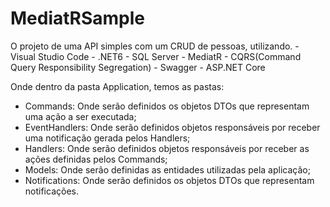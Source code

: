 # MediatRSample
O projeto de uma API simples com um CRUD de pessoas, utilizando.
    - Visual Studio Code
    - .NET6
    - SQL Server
    - MediatR
    - CQRS(Command Query Responsibility Segregation)
    - Swagger 
    - ASP.NET Core

Onde dentro da pasta Application, temos as pastas:
 - Commands: Onde serão definidos os objetos DTOs que representam uma ação a ser executada;
 - EventHandlers: Onde serão definidos objetos responsáveis por receber uma notificação gerada pelos Handlers;
 - Handlers: Onde serão definidos objetos responsáveis por receber as ações definidas pelos Commands;
 - Models: Onde serão definidas as entidades utilizadas pela aplicação;
 - Notifications: Onde serão definidos os objetos DTOs que representam notificações.
